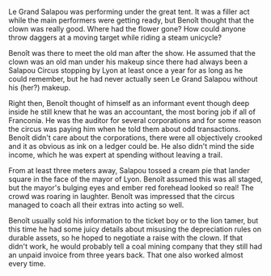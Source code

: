 Le Grand Salapou was performing under the great tent. It was a filler act while the main performers were getting ready, but Benoît thought that the clown was really good. Where had the flower gone? How could anyone throw daggers at a moving target while riding a steam unicycle?

Benoît was there to meet the old man after the show. He assumed that the clown was an old man under his makeup since there had always been a Salapou Circus stopping by Lyon at least once a year for as long as he could remember, but he had never actually seen Le Grand Salapou without his (her?) makeup. 

Right then, Benoît thought of himself as an informant event though deep inside he still knew that he was an accountant, the most boring job if all of Franconia. He was the auditor for several corporations and for some reason the circus was paying him when he told them about odd transactions. Benoît didn't care about the corporations, there were all objectively crooked and it as obvious as ink on a ledger could be. He also didn't mind the side income, which he was expert at spending without leaving a trail.

From at least three meters away, Salapou tossed a cream pie that lander square in the face of the mayor of Lyon. Benoît assumed this was all staged, but the mayor's bulging eyes and ember red forehead looked so real! The crowd was roaring in laughter. Benoît was impressed that the circus managed to coach all their extras into acting so well.

Benoît usually sold his information to the ticket boy or to the lion tamer, but this time he had some juicy details about misusing the depreciation rules on durable assets, so he hoped to negotiate a raise with the clown. If that didn't work, he would probably tell a coal mining company that they still had an unpaid invoice from three years back. That one also worked almost every time.
